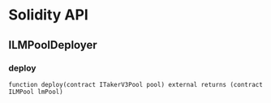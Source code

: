 # Solidity API

## ILMPoolDeployer

### deploy

```solidity
function deploy(contract ITakerV3Pool pool) external returns (contract ILMPool lmPool)
```

